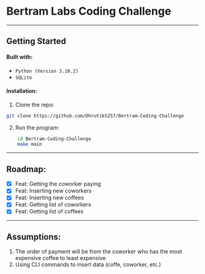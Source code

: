 # Bertram Labs Coding Challenge
---
## Getting Started

#### Built with:
* `Python (Version 3.10.2)`
* `SQLite`

#### Installation:
1. Clone the repo:
```sh
git clone https://github.com/DhrutikS257/Bertram-Coding-Challenge
```
2. Run the program:
```sh
    cd Bertram-Coding-Challenge
    make main
```

---
## Roadmap:

- [x] Feat: Getting the coworker paying
- [x] Feat: Inserting new coworkers
- [x] Feat: Inserting new coffees
- [x] Feat: Getting list of coworkers
- [x] Feat: Getting list of coffees
---
## Assumptions:
1. The order of payment will be from the coworker who has the most expensive coffee to least expensive
2. Using CLI commands to insert data (coffe, coworker, etc.)


